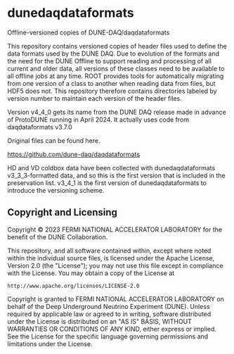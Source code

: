 # dunedaqdataformats
Offline-versioned copies of DUNE-DAQ/daqdataformats

This repository contains versioned copies of header files used to define the data formats used by the DUNE DAQ.  Due to evolution of the formats and the need for the DUNE Offline to support reading and processing of all current and older data, all versions of these classes need to be available to all offline jobs at any time.  ROOT provides tools for automatically migrating from one version of a class to another when reading data from files, but HDF5 does not.  This repository therefore contains directories labeled by version number to maintain each version of the header files.

Version v4_4_0 gets its name from the DUNE DAQ release made in advance of ProtoDUNE running in April 2024.  It actually uses code from daqdataformats v3.7.0

Original files can be found here.

https://github.com/dune-daq/daqdataformats

HD and VD coldbox data have been collected with
dunedaqdataformats v3_3_3-formatted data, and so
this is the first version that is included in the
preservation list.  v3_4_1 is the first version
of dunedaqdataformats to introduce the versioning
scheme.


## Copyright and Licensing
Copyright © 2023 FERMI NATIONAL ACCELERATOR LABORATORY for the benefit of the DUNE Collaboration.

This repository, and all software contained within, except where noted within the individual source files, is licensed under
the Apache License, Version 2.0 (the "License"); you may not use this
file except in compliance with the License. You may obtain a copy of
the License at

    http://www.apache.org/licenses/LICENSE-2.0

Copyright is granted to FERMI NATIONAL ACCELERATOR LABORATORY on behalf
of the Deep Underground Neutrino Experiment (DUNE). Unless required by
applicable law or agreed to in writing, software distributed under the
License is distributed on an "AS IS" BASIS, WITHOUT WARRANTIES OR
CONDITIONS OF ANY KIND, either express or implied. See the License for
the specific language governing permissions and limitations under the
License.
